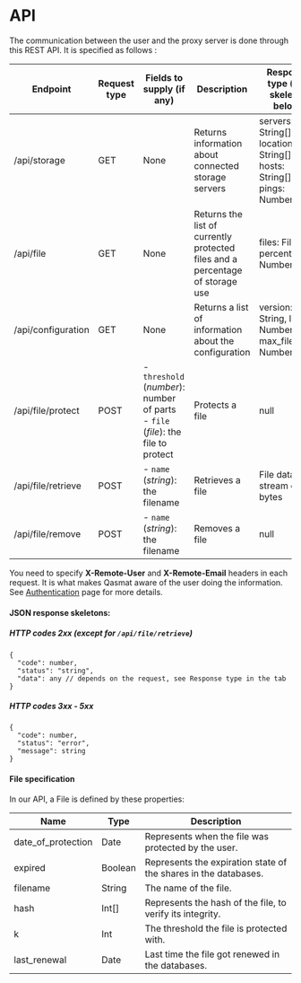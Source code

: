 # API

The communication between the user and the proxy server is done through this REST API. It is specified as follows :

| Endpoint           | Request type | Fields to supply (if any)                                                            | Description                                   | Response type (see skeleton below) |
|--------------------|--------------|--------------------------------------------------------------------------------------|-----------------------------------------------|------------------------------------|
| /api/storage       | GET          | None                                                                                 | Returns information about connected storage servers | servers: String[], locations: String[], hosts: String[], pings: Number[]|
| /api/file          | GET          | None                                                                                 | Returns the list of currently protected files and a percentage of storage use | files: File[], percentage: Number |
| /api/configuration     | GET          | None                                                                                 | Returns a list of information about the configuration | version: String, limit: Number, max_file_size: Number |
| /api/file/protect  | POST         | - `threshold` (*number*): number of parts<br/>- `file` (*file*): the file to protect | Protects a file                               | null                               |
| /api/file/retrieve | POST         | - `name` (*string*): the filename                                                    | Retrieves a file                              | File data as a stream of bytes     |
| /api/file/remove   | POST         | - `name` (*string*): the filename                                                    | Removes a file                                | null                               |

<div class="warning">You need to specify <b>X-Remote-User</b> and <b>X-Remote-Email</b> headers in each request. It is what makes Qasmat aware of the user doing the information. See <a href="authentication.md">Authentication</a> page for more details.</div>

#### JSON response skeletons:
##### HTTP codes 2xx (except for `/api/file/retrieve`)

```
{
  "code": number,
  "status": "string",
  "data": any // depends on the request, see Response type in the tab
}
```

##### HTTP codes 3xx - 5xx
```
{
  "code": number,
  "status": "error",
  "message": string
}
```

#### File specification
In our API, a File is defined by these properties:

| Name | Type | Description |
|------|------|-------------|
| date_of_protection | Date | Represents when the file was protected by the user. |
| expired | Boolean | Represents the expiration state of the shares in the databases. |
| filename | String | The name of the file. |
| hash | Int[] | Represents the hash of the file, to verify its integrity. |
| k | Int | The threshold the file is protected with. |
| last_renewal | Date | Last time the file got renewed in the databases. |
